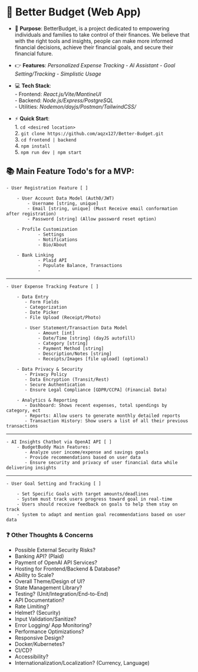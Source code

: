 # 💸 Better Budget (Web App)

 - 🎯 **Purpose**: BetterBudget, is a project dedicated to empowering individuals and families to take control of their finances. We believe that with the right tools and insights, people can make more informed financial decisions, achieve their financial goals, and secure their financial future.

 - 👉 **Features**: *Personalized Expense Tracking - AI Assistant - Goal Setting/Tracking - Simplistic Usage*

 - 💻 **Tech Stack**:\
        - Frontend: *React.js/Vite/MantineUI*\
        - Backend: *Node.js/Express/PostgreSQL*\
        - Utilities: *Nodemon/dayjs/Postman/TailwindCSS/*

 - ⚡ **Quick Start**:\
        1. ```cd <desired location>```\
        2. ```git clone https://github.com/aqzx127/Better-Budget.git```\
        3. ```cd frontend | backend```\
        4. ```npm install```\
        5. ```npm run dev | npm start```

## 📚 Main Feature Todo's for a MVP:
    - User Registration Feature [ ]

        - User Account Data Model (Auth0/JWT)
            - Username [string, unique]
            - Email [string, unique] (Must Receive email conformation after registration)
            - Password [string] (Allow password reset option)

        - Profile Customization
                - Settings
                - Notifications
                - Bio/About
        
        - Bank Linking
                - Plaid API
                - Populate Balance, Transactions
                - 
---
    - User Expense Tracking Feature [ ]

        - Data Entry
           - Form Fields
           - Categorization
           - Date Picker
           - File Upload (Receipt/Photo)

           - User Statement/Transaction Data Model
                - Amount [int]
                - Date/Time [string] (dayJS autofill)
                - Category [string]
                - Payment Method [string]
                - Description/Notes [string]
                - Receipts/Images [file upload] (optional)
        
        - Data Privacy & Security
           - Privacy Policy
           - Data Encryption (Transit/Rest)
           - Secure Authentication
           - Ensure Legal Compliance [GDPR/CCPA] (Financial Data)

        - Analytics & Reporting
           - Dashboard: Shows recent expenses, total spendings by category, ect
           - Reports: Allow users to generate monthly detailed reports
           - Transaction History: Show users a list of all their previous transactions
---
    - AI Insights Chatbot via OpenAI API [ ]
        - BudgetBuddy Main Features:
           - Analyze user income/expense and savings goals
           - Provide recommendations based on user data
           - Ensure security and privacy of user financial data while delivering insights
--- 
    - User Goal Setting and Tracking [ ]

        - Set Specific Goals with target amounts/deadlines
        - System must track users progress toward goal in real-time
        - Users should receive feedback on goals to help them stay on track
        - System to adapt and mention goal recommendations based on user data

### ❓ Other Thoughts & Concerns
 - Possible External Security Risks?
 - Banking API? (Plaid)
 - Payment of OpenAI API Services?
 - Hosting for Frontend/Backend & Database?
 - Ability to Scale?
 - Overall Theme/Design of UI?
 - State Management Library?
 - Testing? (Unit/Integration/End-to-End)
 - API Documentation?
 - Rate Limiting?
 - Helmet? (Security)
 - Input Validation/Sanitize?
 - Error Logging/ App Monitoring?
 - Performance Optimizations?
 - Responsive Design?
 - Docker/Kubernetes?
 - CI/CD?
 - Accessibility?
 - Internationalization/Localization? (Currency, Language)